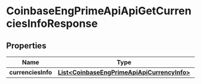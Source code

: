 
# CoinbaseEngPrimeApiApiGetCurrenciesInfoResponse

## Properties
Name | Type | Description | Notes
------------ | ------------- | ------------- | -------------
**currenciesInfo** | [**List&lt;CoinbaseEngPrimeApiApiCurrencyInfo&gt;**](CoinbaseEngPrimeApiApiCurrencyInfo.md) |  |  [optional]



